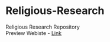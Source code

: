 # Religious-Research
Religious Research Repository \
Preview Webiste - [Link](https://v0-glassmorphism-website-brown.vercel.app/)
